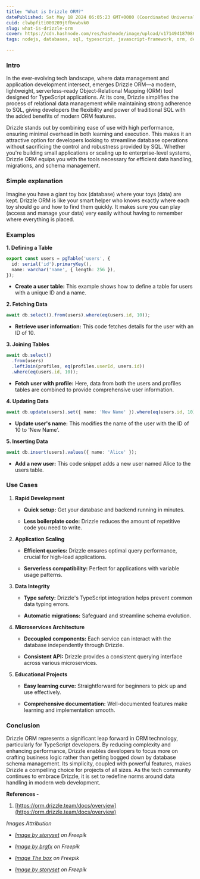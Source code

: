 ```yaml
---
title: "What is Drizzle ORM?"
datePublished: Sat May 18 2024 06:05:23 GMT+0000 (Coordinated Universal Time)
cuid: clwbpfiti000209jtfbvwbvk0
slug: what-is-drizzle-orm
cover: https://cdn.hashnode.com/res/hashnode/image/upload/v1714941870866/ba6c5893-bb5f-46a9-96d5-228fb51923f3.png
tags: nodejs, databases, sql, typescript, javascript-framework, orm, deno, bun, orm-object-relational-mapping, drizzleorm

---
```


### Intro

In the ever-evolving tech landscape, where data management and application development intersect, emerges Drizzle ORM—a modern, lightweight, serverless-ready Object-Relational Mapping (ORM) tool designed for TypeScript applications. At its core, Drizzle simplifies the process of relational data management while maintaining strong adherence to SQL, giving developers the flexibility and power of traditional SQL with the added benefits of modern ORM features.

Drizzle stands out by combining ease of use with high performance, ensuring minimal overhead in both learning and execution. This makes it an attractive option for developers looking to streamline database operations without sacrificing the control and robustness provided by SQL. Whether you're building small applications or scaling up to enterprise-level systems, Drizzle ORM equips you with the tools necessary for efficient data handling, migrations, and schema management.

### Simple explanation

Imagine you have a giant toy box (database) where your toys (data) are kept. Drizzle ORM is like your smart helper who knows exactly where each toy should go and how to find them quickly. It makes sure you can play (access and manage your data) very easily without having to remember where everything is placed.

### Examples

**1\. Defining a Table**

```typescript
export const users = pgTable('users', {
  id: serial('id').primaryKey(),
  name: varchar('name', { length: 256 }),
});
```

* **Create a user table:** This example shows how to define a table for users with a unique ID and a name.
    

**2\. Fetching Data**

```typescript
await db.select().from(users).where(eq(users.id, 10));
```

* **Retrieve user information:** This code fetches details for the user with an ID of 10.
    

**3\. Joining Tables**

```typescript
await db.select()
  .from(users)
  .leftJoin(profiles, eq(profiles.userId, users.id))
  .where(eq(users.id, 10));
```

* **Fetch user with profile:** Here, data from both the users and profiles tables are combined to provide comprehensive user information.
    

**4\. Updating Data**

```typescript
await db.update(users).set({ name: 'New Name' }).where(eq(users.id, 10));
```

* **Update user's name:** This modifies the name of the user with the ID of 10 to 'New Name'.
    

**5\. Inserting Data**

```typescript
await db.insert(users).values({ name: 'Alice' });
```

* **Add a new user:** This code snippet adds a new user named Alice to the users table.
    

### Use Cases

1. **Rapid Development**
    
    * **Quick setup:** Get your database and backend running in minutes.
        
    * **Less boilerplate code:** Drizzle reduces the amount of repetitive code you need to write.
        
2. **Application Scaling**
    
    * **Efficient queries:** Drizzle ensures optimal query performance, crucial for high-load applications.
        
    * **Serverless compatibility:** Perfect for applications with variable usage patterns.
        
3. **Data Integrity**
    
    * **Type safety:** Drizzle's TypeScript integration helps prevent common data typing errors.
        
    * **Automatic migrations:** Safeguard and streamline schema evolution.
        
4. **Microservices Architecture**
    
    * **Decoupled components:** Each service can interact with the database independently through Drizzle.
        
    * **Consistent API:** Drizzle provides a consistent querying interface across various microservices.
        
5. **Educational Projects**
    
    * **Easy learning curve:** Straightforward for beginners to pick up and use effectively.
        
    * **Comprehensive documentation:** Well-documented features make learning and implementation smooth.
        

### Conclusion

Drizzle ORM represents a significant leap forward in ORM technology, particularly for TypeScript developers. By reducing complexity and enhancing performance, Drizzle enables developers to focus more on crafting business logic rather than getting bogged down by database schema management. Its simplicity, coupled with powerful features, makes Drizzle a compelling choice for projects of all sizes. As the tech community continues to embrace Drizzle, it is set to redefine norms around data handling in modern web development.

**References -**

1. [https://orm.drizzle.team/docs/overview](https://orm.drizzle.team/docs/overview)
    

*Images Attribution*

* [*Image by storyset*](https://www.freepik.com/free-vector/treasure-map-concept-illustration_155964188.htm#fromView=search&page=1&position=1&uuid=ea93a51e-d0d7-48ea-a790-62df7205b70f) *on Freepik*
    
* [*Image by brgfx*](https://www.freepik.com/free-vector/nature-raining-scene_3849170.htm#fromView=search&page=1&position=4&uuid=2002f231-de70-4ae5-bff3-bd84b4be1b5e) *on Freepik*
    
* [*Image The box*](https://www.freepik.com/free-photo/cardboard-box-isolated_13070847.htm#fromView=search&page=1&position=2&uuid=9fedf3d1-2cf8-432a-8ed7-9d9efd6687a3) *on Freepik*
    
* [*Image by storyset*](https://www.freepik.com/free-vector/partnership-concept-illustration_13766133.htm#fromView=search&page=1&position=5&uuid=b4cf2fe8-e74c-4b4c-b74a-4d1b803a4118) *on Freepik*